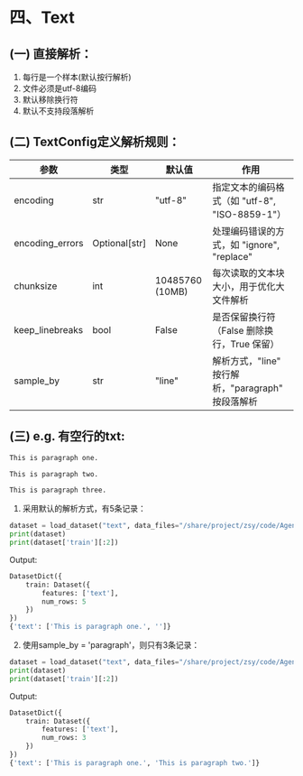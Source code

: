 # 四、Text

## (一) 直接解析：
1. 每行是一个样本(默认按行解析)
2. 文件必须是utf-8编码
3. 默认移除换行符
4. 默认不支持段落解析

## (二) TextConfig定义解析规则：
| 参数             | 类型               | 默认值            | 作用                                                      |
|------------------|--------------------|-------------------|-----------------------------------------------------------|
| encoding         | str                | "utf-8"           | 指定文本的编码格式（如 "utf-8", "ISO-8859-1"）             |
| encoding_errors  | Optional[str]      | None              | 处理编码错误的方式，如 "ignore", "replace"                |
| chunksize        | int                | 10485760 (10MB)   | 每次读取的文本块大小，用于优化大文件解析                  |
| keep_linebreaks  | bool               | False             | 是否保留换行符（False 删除换行，True 保留）                |
| sample_by        | str                | "line"            | 解析方式，"line" 按行解析，"paragraph" 按段落解析         |

## (三) e.g. 有空行的txt:
```txt
This is paragraph one.

This is paragraph two.

This is paragraph three.
```
1. 采用默认的解析方式，有5条记录：
```python
dataset = load_dataset("text", data_files="/share/project/zsy/code/Agent/test/text.txt")
print(dataset)
print(dataset['train'][:2])
```
Output:
```python
DatasetDict({
    train: Dataset({
        features: ['text'],
        num_rows: 5
    })
})
{'text': ['This is paragraph one.', '']}
```

2. 使用sample_by = 'paragraph'，则只有3条记录：
```python
dataset = load_dataset("text", data_files="/share/project/zsy/code/Agent/test/text.txt", sample_by="paragraph")
print(dataset)
print(dataset['train'][:2])
```
Output:
```python
DatasetDict({
    train: Dataset({
        features: ['text'],
        num_rows: 3
    })
})
{'text': ['This is paragraph one.', 'This is paragraph two.']}
```
